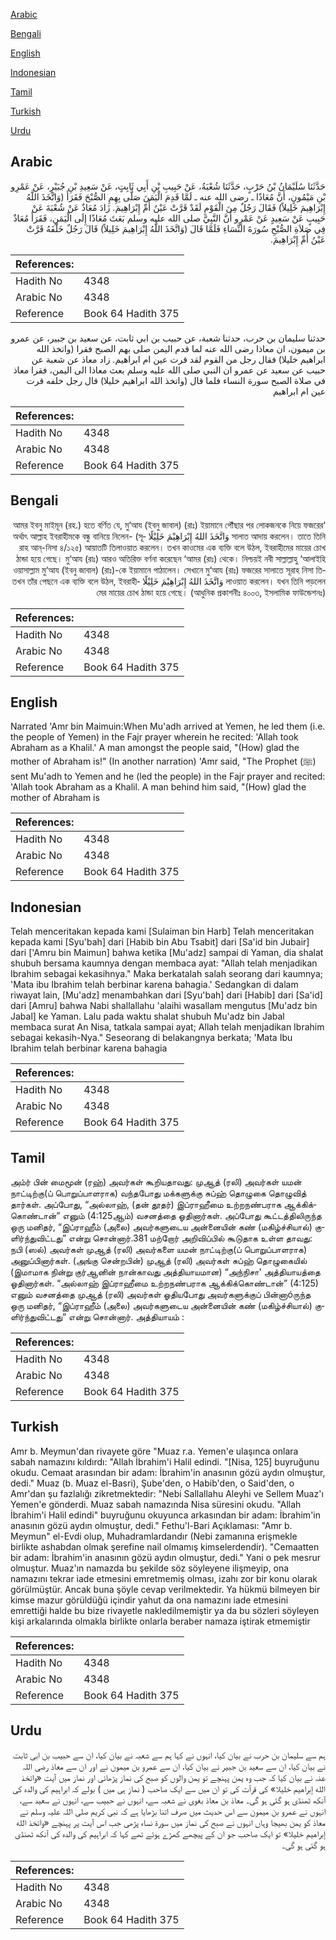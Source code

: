 [Arabic](#arabic)

[Bengali](#bengali)

[English](#english)

[Indonesian](#indonesian)

[Tamil](#tamil)

[Turkish](#turkish)

[Urdu](#urdu)

## Arabic


<div dir="rtl" lang="ar" style={{fontSize:'larger',backgroundColor:'#f8f9fa',padding:20}}>
حَدَّثَنَا سُلَيْمَانُ بْنُ حَرْبٍ، حَدَّثَنَا شُعْبَةُ، عَنْ حَبِيبِ بْنِ أَبِي ثَابِتٍ، عَنْ سَعِيدِ بْنِ جُبَيْرٍ، عَنْ عَمْرِو بْنِ مَيْمُونٍ، أَنَّ مُعَاذًا ـ رضى الله عنه ـ لَمَّا قَدِمَ الْيَمَنَ صَلَّى بِهِمِ الصُّبْحَ فَقَرَأَ ‏(‏وَاتَّخَذَ اللَّهُ إِبْرَاهِيمَ خَلِيلاً‏)‏ فَقَالَ رَجُلٌ مِنَ الْقَوْمِ لَقَدْ قَرَّتْ عَيْنُ أُمِّ إِبْرَاهِيمَ‏.‏ زَادَ مُعَاذٌ عَنْ شُعْبَةَ عَنْ حَبِيبٍ عَنْ سَعِيدٍ عَنْ عَمْرٍو أَنَّ النَّبِيَّ صلى الله عليه وسلم بَعَثَ مُعَاذًا إِلَى الْيَمَنِ، فَقَرَأَ مُعَاذٌ فِي صَلاَةِ الصُّبْحِ سُورَةَ النِّسَاءِ فَلَمَّا قَالَ ‏(‏وَاتَّخَذَ اللَّهُ إِبْرَاهِيمَ خَلِيلاً‏)‏ قَالَ رَجُلٌ خَلْفَهُ قَرَّتْ عَيْنُ أُمِّ إِبْرَاهِيمَ‏.‏
</div>
<div style={{backgroundColor:'#f8f9fa',padding:20, marginBottom: 10}}><table> <thead> <tr> <th>References:</th> <th></th> </tr> </thead> <tbody><tr><td>Hadith No</td><td>4348</td></tr><tr><td>Arabic No</td><td>4348</td></tr><tr><td>Reference</td><td>Book 64 Hadith 375</td></tr></tbody></table></div>


<div dir="rtl" lang="ar" style={{fontSize:'larger',backgroundColor:'#f8f9fa',padding:20}}>
حدثنا سليمان بن حرب، حدثنا شعبة، عن حبيب بن ابي ثابت، عن سعيد بن جبير، عن عمرو بن ميمون، ان معاذا رضى الله عنه لما قدم اليمن صلى بهم الصبح فقرا (واتخذ الله ابراهيم خليلا) فقال رجل من القوم لقد قرت عين ام ابراهيم. زاد معاذ عن شعبة عن حبيب عن سعيد عن عمرو ان النبي صلى الله عليه وسلم بعث معاذا الى اليمن، فقرا معاذ في صلاة الصبح سورة النساء فلما قال (واتخذ الله ابراهيم خليلا) قال رجل خلفه قرت عين ام ابراهيم
</div>
<div style={{backgroundColor:'#f8f9fa',padding:20, marginBottom: 10}}><table> <thead> <tr> <th>References:</th> <th></th> </tr> </thead> <tbody><tr><td>Hadith No</td><td>4348</td></tr><tr><td>Arabic No</td><td>4348</td></tr><tr><td>Reference</td><td>Book 64 Hadith 375</td></tr></tbody></table></div>

## Bengali


<div dir="rtl" lang="bn" style={{fontSize:'larger',backgroundColor:'#f8f9fa',padding:20}}>
‘আমর ইবনু মাইমূন (রহ.) হতে বর্ণিত যে, মু‘আয (ইবনু জাবাল) (রাঃ) ইয়ামানে পৌঁছার পর লোকজনকে নিয়ে ফজরের সালাত আদায় করলেন। তাতে তিনি وَاتَّخَذَ اللهُ إِبْرَاهِيْمَ خَلِيْلًا অর্থাৎ আল্লাহ ইবরাহীমকে বন্ধু বানিয়ে নিলেন- (সূরাহ আন্-নিসা ৪/১২৫) আয়াতটি তিলাওয়াত করলেন। তখন কাওমের এক ব্যক্তি বলে উঠল, ইবরাহীমের মায়ের চোখ ঠান্ডা হয়ে গেছে। মু‘আয (রাঃ) আরও অতিরিক্ত বর্ণনা করেছেন ‘আমর (রাঃ) থেকে। নিশ্চয়ই নবী সাল্লাল্লাহু ‘আলাইহি ওয়াসাল্লাম মু‘আয (ইবনু জাবাল) (রাঃ)-কে ইয়ামানে পাঠালেন। সেখানে মু‘আয (রাঃ) ফজরের সালাতে সূরাহ নিসা তিলাওয়াত করলেন। যখন তিনি পড়লেন وَاتَّخَذَ اللهُ إِبْرَاهِيْمَ خَلِيْلًا তখন তাঁর পেছনে এক ব্যক্তি বলে উঠল, ইবরাহীমের মায়ের চোখ ঠান্ডা হয়ে গেছে। (আধুনিক প্রকাশনীঃ ৪০০৩, ইসলামিক ফাউন্ডেশনঃ)
</div>
<div style={{backgroundColor:'#f8f9fa',padding:20, marginBottom: 10}}><table> <thead> <tr> <th>References:</th> <th></th> </tr> </thead> <tbody><tr><td>Hadith No</td><td>4348</td></tr><tr><td>Arabic No</td><td>4348</td></tr><tr><td>Reference</td><td>Book 64 Hadith 375</td></tr></tbody></table></div>

## English


<div dir="ltr" lang="en" style={{fontSize:'larger',backgroundColor:'#f8f9fa',padding:20}}>
Narrated 'Amr bin Maimuin:When Mu'adh arrived at Yemen, he led them (i.e. the people of Yemen) in the Fajr prayer wherein he recited: 'Allah took Abraham as a Khalil.' A man amongst the people said, "(How) glad the mother of Abraham is!" (In another narration) 'Amr said, "The Prophet (ﷺ) sent Mu'adh to Yemen and he (led the people) in the Fajr prayer and recited: 'Allah took Abraham as a Khalil. A man behind him said, "(How) glad the mother of Abraham is
</div>
<div style={{backgroundColor:'#f8f9fa',padding:20, marginBottom: 10}}><table> <thead> <tr> <th>References:</th> <th></th> </tr> </thead> <tbody><tr><td>Hadith No</td><td>4348</td></tr><tr><td>Arabic No</td><td>4348</td></tr><tr><td>Reference</td><td>Book 64 Hadith 375</td></tr></tbody></table></div>

## Indonesian


<div dir="ltr" lang="id" style={{fontSize:'larger',backgroundColor:'#f8f9fa',padding:20}}>
Telah menceritakan kepada kami [Sulaiman bin Harb] Telah menceritakan kepada kami [Syu'bah] dari [Habib bin Abu Tsabit] dari [Sa'id bin Jubair] dari ['Amru bin Maimun] bahwa ketika [Mu'adz] sampai di Yaman, dia shalat shubuh bersama kaumnya dengan membaca ayat: "Allah telah menjadikan Ibrahim sebagai kekasihnya." Maka berkatalah salah seorang dari kaumnya; 'Mata ibu Ibrahim telah berbinar karena bahagia.' Sedangkan di dalam riwayat lain, [Mu'adz] menambahkan dari [Syu'bah] dari [Habib] dari [Sa'id] dari [Amru] bahwa Nabi shallallahu 'alaihi wasallam mengutus [Mu'adz bin Jabal] ke Yaman. Lalu pada waktu shalat shubuh Mu'adz bin Jabal membaca surat An Nisa, tatkala sampai ayat; Allah telah menjadikan Ibrahim sebagai kekasih-Nya." Seseorang di belakangnya berkata; 'Mata Ibu Ibrahim telah berbinar karena bahagia
</div>
<div style={{backgroundColor:'#f8f9fa',padding:20, marginBottom: 10}}><table> <thead> <tr> <th>References:</th> <th></th> </tr> </thead> <tbody><tr><td>Hadith No</td><td>4348</td></tr><tr><td>Arabic No</td><td>4348</td></tr><tr><td>Reference</td><td>Book 64 Hadith 375</td></tr></tbody></table></div>

## Tamil


<div dir="ltr" lang="ta" style={{fontSize:'larger',backgroundColor:'#f8f9fa',padding:20}}>
அம்ர் பின் மைமூன் (ரஹ்) அவர்கள் கூறியதாவது: முஆத் (ரலி) அவர்கள் யமன் நாட்டிற்கு(ப் பொறுப்பாளராக) வந்தபோது மக்களுக்கு சுப்ஹ் தொழுகை தொழுவித் தார்கள். அப்போது, “அல்லாஹ், (தன் தூதர்) இப்ராஹீமை உற்றநண்பராக ஆக்கிக்கொண்டான்” எனும் (4:125ஆம்) வசனத்தை ஓதினார்கள். அப்போது கூட்டத்திலிருந்த ஒரு மனிதர், “இப்ராஹீம் (அலை) அவர்களுடைய அன்னையின் கண் (மகிழ்ச்சியால்) குளிர்ந்துவிட்டது” என்று சொன்னார்.381 மற்றோர் அறிவிப்பில் கூடுதாக உள்ள தாவது: நபி (ஸல்) அவர்கள் முஆத் (ரலி) அவர்களை யமன் நாட்டிற்கு(ப் பொறுப்பாளராக) அனுப்பினார்கள். (அங்கு சென்றபின்) முஆத் (ரலி) அவர்கள் சுப்ஹ் தொழுகையில் (இமாமாக நின்று குர்ஆனின் நான்காவது அத்தியாயமான) “அந்நிசா' அத்தியாயத்தை ஓதினார்கள். “அல்லாஹ் இப்ராஹீமை உற்றநண்பராக ஆக்கிக்கொண்டான்” (4:125) எனும் வசனத்தை முஆத் (ரலி) அவர்கள் ஓதியபோது அவர்களுக்குப் பின்னாóருந்த ஒரு மனிதர், “இப்ராஹீம் (அலை) அவர்களுடைய அன்னையின் கண் (மகிழ்ச்சியால்) குளிர்ந்துவிட்டது” என்று சொன்னார். அத்தியாயம் :
</div>
<div style={{backgroundColor:'#f8f9fa',padding:20, marginBottom: 10}}><table> <thead> <tr> <th>References:</th> <th></th> </tr> </thead> <tbody><tr><td>Hadith No</td><td>4348</td></tr><tr><td>Arabic No</td><td>4348</td></tr><tr><td>Reference</td><td>Book 64 Hadith 375</td></tr></tbody></table></div>

## Turkish


<div dir="ltr" lang="tr" style={{fontSize:'larger',backgroundColor:'#f8f9fa',padding:20}}>
Amr b. Meymun'dan rivayete göre "Muaz r.a. Yemen'e ulaşınca onlara sabah namazını kıldırdı: "Allah İbrahim'i Halil edindi. "[Nisa, 125] buyruğunu okudu. Cemaat arasından bir adam: İbrahim'in anasının gözü aydın olmuştur, dedi." Muaz (b. Muaz el-Basri), Şube'den, o Habib'den, o Said'den, o Amr'dan şu fazlalığı zikretmektedir: "Nebi Sallallahu Aleyhi ve Sellem Muaz'ı Yemen'e gönderdi. Muaz sabah namazında Nisa süresini okudu. "Allah İbrahim'i Halil edindi" buyruğunu okuyunca arkasından bir adam: İbrahim'in anasının gözü aydın olmuştur, dedi." Fethu'l-Bari Açıklaması: "Amr b. Meymun" el-Evdi olup, Muhadramlardandır (Nebi zamanına erişmekle birlikte ashabdan olmak şerefine nail olmamış kimselerdendir). "Cemaatten bir adam: İbrahim'in anasının gözü aydın olmuştur, dedi." Yani o pek mesrur olmuştur. Muaz'ın namazda bu şekilde söz söyleyene ilişmeyip, ona namazını tekrar iade etmesini emretmemiş olması, izahı zor bir konu olarak görülmüştür. Ancak buna şöyle cevap verilmektedir. Ya hükmü bilmeyen bir kimse mazur görüldüğü içindir yahut da ona namazını iade etmesini emrettiği halde bu bize rivayetle nakledilmemiştir ya da bu sözleri söyleyen kişi arkalarında olmakla birlikte onlarla beraber namaza iştirak etmemiştir
</div>
<div style={{backgroundColor:'#f8f9fa',padding:20, marginBottom: 10}}><table> <thead> <tr> <th>References:</th> <th></th> </tr> </thead> <tbody><tr><td>Hadith No</td><td>4348</td></tr><tr><td>Arabic No</td><td>4348</td></tr><tr><td>Reference</td><td>Book 64 Hadith 375</td></tr></tbody></table></div>

## Urdu


<div dir="rtl" lang="ur" style={{fontSize:'larger',backgroundColor:'#f8f9fa',padding:20}}>
ہم سے سلیمان بن حرب نے بیان کیا، انہوں نے کہا ہم سے شعبہ نے بیان کیا، ان سے حبیب بن ابی ثابت نے بیان کیا، ان سے سعید بن جبیر نے بیان کیا، ان سے عمرو بن میمون نے اور ان سے معاذ رضی اللہ عنہ نے بیان کیا کہ جب وہ یمن پہنچے تو یمن والوں کو صبح کی نماز پڑھائی اور نماز میں آیت «واتخذ الله إبراهيم خليلا‏» کی قرآت کی تو ان میں سے ایک صاحب ( نماز ہی میں ) بولے کہ ابراہیم کی والدہ کی آنکھ ٹھنڈی ہو گئی ہو گی۔ معاذ بن معاذ بغوی نے شعبہ سے، انہوں نے حبیب سے، انہوں نے سعید سے، انہوں نے عمرو بن میمون سے اس حدیث میں صرف اتنا بڑھایا ہے کہ نبی کریم صلی اللہ علیہ وسلم نے معاذ کو یمن بھیجا وہاں انہوں نے صبح کی نماز میں سورۃ نساء پڑھی جب اس آیت پر پہنچے «واتخذ الله إبراهيم خليلا‏» تو ایک صاحب جو ان کے پیچھے کھڑے ہوئے تھے کہا کہ ابراہیم کی والدہ کی آنکھ ٹھنڈی ہو گئی ہو گی۔
</div>
<div style={{backgroundColor:'#f8f9fa',padding:20, marginBottom: 10}}><table> <thead> <tr> <th>References:</th> <th></th> </tr> </thead> <tbody><tr><td>Hadith No</td><td>4348</td></tr><tr><td>Arabic No</td><td>4348</td></tr><tr><td>Reference</td><td>Book 64 Hadith 375</td></tr></tbody></table></div>